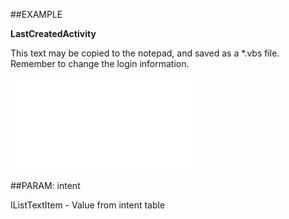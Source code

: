 

##EXAMPLE

**LastCreatedActivity**

This text may be copied to the notepad, and saved as a *.vbs file. Remember to change the login information.

![](../../Examples/vbs/SOCounter.LastCreatedActivity.vb.txt)







##PARAM: intent

IListTextItem - Value from intent table



